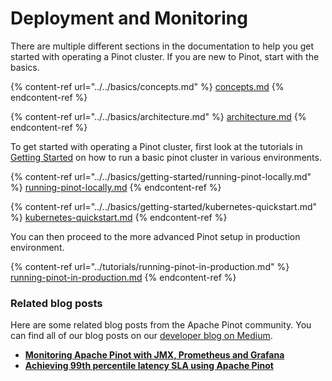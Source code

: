 # Deployment and Monitoring

There are multiple different sections in the documentation to help you get started with operating a Pinot cluster. If you are new to Pinot, start with the basics.

{% content-ref url="../../basics/concepts.md" %}
[concepts.md](../../basics/concepts.md)
{% endcontent-ref %}

{% content-ref url="../../basics/architecture.md" %}
[architecture.md](../../basics/architecture.md)
{% endcontent-ref %}

To get started with operating a Pinot cluster, first look at the tutorials in [Getting Started](../../basics/getting-started/) on how to run a basic pinot cluster in various environments.

{% content-ref url="../../basics/getting-started/running-pinot-locally.md" %}
[running-pinot-locally.md](../../basics/getting-started/running-pinot-locally.md)
{% endcontent-ref %}

{% content-ref url="../../basics/getting-started/kubernetes-quickstart.md" %}
[kubernetes-quickstart.md](../../basics/getting-started/kubernetes-quickstart.md)
{% endcontent-ref %}

You can then proceed to the more advanced Pinot setup in production environment.

{% content-ref url="../tutorials/running-pinot-in-production.md" %}
[running-pinot-in-production.md](../tutorials/running-pinot-in-production.md)
{% endcontent-ref %}

### Related blog posts

Here are some related blog posts from the Apache Pinot community. You can find all of our blog posts on our [developer blog on Medium](https://medium.com/apache-pinot-developer-blog).

* [**Monitoring Apache Pinot with JMX, Prometheus and Grafana**](https://medium.com/apache-pinot-developer-blog/monitoring-apache-pinot-99034050c1a5)
* [**Achieving 99th percentile latency SLA using Apache Pinot**](https://medium.com/apache-pinot-developer-blog/achieving-99th-percentile-latency-sla-using-apache-pinot-2ba4ce1d9eff)

